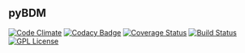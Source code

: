 
pyBDM
---

[![Code Climate](https://codeclimate.com/github/christoph2/pyA2L/badges/gpa.svg)](https://codeclimate.com/github/christoph2/pyBDM)
[![Codacy Badge](https://api.codacy.com/project/badge/grade/43c7c27a791c47f1a9666ba69b750307)](https://www.codacy.com/app/cpu12-gems/pyBDM)
[![Coverage Status](https://coveralls.io/repos/github/christoph2/pyBDM/badge.svg?branch=master)](https://coveralls.io/github/christoph2/pyBDM?branch=master)
[![Build Status](https://travis-ci.org/christoph2/pyA2L.svg)](https://travis-ci.org/christoph2/pyBDM)
[![GPL License](http://img.shields.io/badge/license-GPL-blue.svg)](http://opensource.org/licenses/GPL-2.0)



